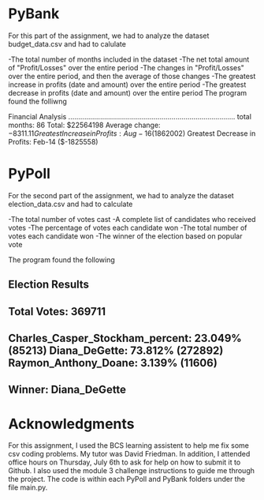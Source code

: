 # PyBank 
 
For this part of the assignment, we had to analyze the dataset budget_data.csv and had to calulate 

-The total number of months included in the dataset
-The net total amount of "Profit/Losses" over the entire period
-The changes in "Profit/Losses" over the entire period, and then the average of those changes
-The greatest increase in profits (date and amount) over the entire period
-The greatest decrease in profits (date and amount) over the entire period
The program found the folliwng 

Financial Analysis
....................................................................................
total months: 86
Total: $22564198
Average change: $-8311.11
Greatest Increase in Profits: Aug-16 ($1862002)
Greatest Decrease in Profits: Feb-14 ($-1825558)

# PyPoll 
For the second part of the assignment, we had to analyze the dataset election_data.csv and had to calculate 

-The total number of votes cast
-A complete list of candidates who received votes
-The percentage of votes each candidate won
-The total number of votes each candidate won
-The winner of the election based on popular vote

The program found the following 

Election Results
-----------------------------------
Total Votes: 369711
-----------------------------------
Charles_Casper_Stockham_percent: 23.049% (85213)
Diana_DeGette: 73.812% (272892)
Raymon_Anthony_Doane: 3.139% (11606)
-----------------------------------
Winner: Diana_DeGette
-----------------------------------

# Acknowledgments 
For this assignment, I used the BCS learning assistent to help me fix some csv coding problems. My tutor was David Friedman. In addition, I attended office hours on Thursday, July 6th to ask for help on how to submit it to Github. 
I also used the module 3 challenge instructions to guide me through the project. The code is within each PyPoll and PyBank folders under the file main.py. 

